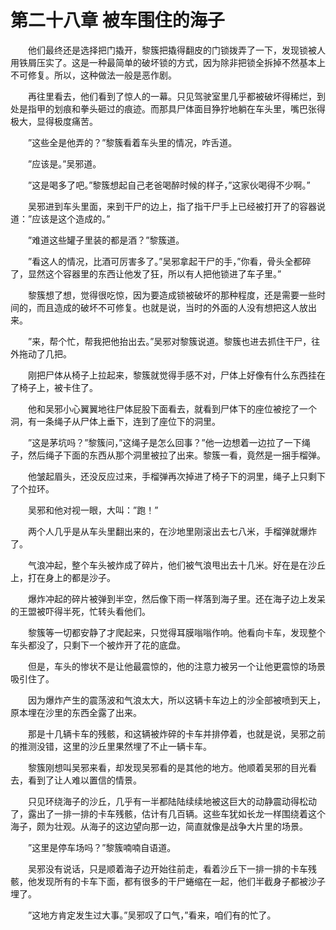 # 第二十八章 被车围住的海子


　　他们最终还是选择把门撬开，黎簇把撬得翻皮的门锁拨弄了一下，发现锁被人用铁屑压实了。这是一种最简单的破坏锁的方式，因为除非把锁全拆掉不然基本上不可修复。所以，这种做法一般是恶作剧。

　　再往里看去，他们看到了惊人的一幕。只见驾驶室里几乎都被破坏得稀烂，到处是指甲的划痕和拳头砸过的痕迹。而那具尸体面目狰狞地躺在车头里，嘴巴张得极大，显得极度痛苦。

　　”这些全是他弄的？”黎簇看着车头里的情况，咋舌道。

　　”应该是。”吴邪道。

　　”这是喝多了吧。”黎簇想起自己老爸喝醉时候的样子，”这家伙喝得不少啊。”

　　吴邪进到车头里面，来到干尸的边上，指了指干尸手上已经被打开了的容器说道：”应该是这个造成的。”

　　”难道这些罐子里装的都是酒？”黎簇道。

　　”看这人的情况，比酒可厉害多了。”吴邪拿起干尸的手，”你看，骨头全都碎了，显然这个容器里的东西让他发了狂，所以有人把他锁进了车子里。”

　　黎簇想了想，觉得很吃惊，因为要造成锁被破坏的那种程度，还是需要一些时间的，而且造成的破坏不可修复。也就是说，当时的外面的人没有想把这人放出来。

　　”来，帮个忙，帮我把他抬出去。”吴邪对黎簇说道。黎簇也进去抓住干尸，往外拖动了几把。

　　刚把尸体从椅子上拉起来，黎簇就觉得手感不对，尸体上好像有什么东西挂在了椅子上，被卡住了。

　　他和吴邪小心翼翼地往尸体屁股下面看去，就看到尸体下的座位被挖了一个洞，有一条绳子从尸体上垂下，连到了座位下的洞里。

　　”这是茅坑吗？”黎簇问，”这绳子是怎么回事？”他一边想着一边拉了一下绳子，然后绳子下面的东西从那个洞里被拉了出来。黎簇一看，竟然是一捆手榴弹。

　　他皱起眉头，还没反应过来，手榴弹再次掉进了椅子下的洞里，绳子上只剩下了个拉环。

　　吴邪和他对视一眼，大叫：”跑！”

　　两个人几乎是从车头里翻出来的，在沙地里刚滚出去七八米，手榴弹就爆炸了。

　　气浪冲起，整个车头被炸成了碎片，他们被气浪甩出去十几米。好在是在沙丘上，打在身上的都是沙子。

　　爆炸冲起的碎片被弹到半空，然后像下雨一样落到海子里。还在海子边上发呆的王盟被吓得半死，忙转头看他们。

　　黎簇等一切都安静了才爬起来，只觉得耳膜嗡嗡作响。他看向卡车，发现整个车头都没了，只剩下一个被炸开了花的底盘。

　　但是，车头的惨状不是让他最震惊的，他的注意力被另一个让他更震惊的场景吸引住了。

　　因为爆炸产生的震荡波和气浪太大，所以这辆卡车边上的沙全部被喷到天上，原本埋在沙里的东西全露了出来。

　　那是十几辆卡车的残骸，和这辆被炸碎的卡车并排停着，也就是说，吴邪之前的推测没错，这里的沙丘里果然埋了不止一辆卡车。

　　黎簇刚想叫吴邪来看，却发现吴邪看的是其他的地方。他顺着吴邪的目光看去，看到了让人难以置信的情景。

　　只见环绕海子的沙丘，几乎有一半都陆陆续续地被这巨大的动静震动得松动了，露出了一排一排的卡车残骸，估计有几百辆。这些车犹如长龙一样围绕着这个海子，颇为壮观。从海子的这边望向那一边，简直就像是战争大片里的场景。

　　”这里是停车场吗？”黎簇喃喃自语道。

　　吴邪没有说话，只是顺着海子边开始往前走，看着沙丘下一排一排的卡车残骸，他发现所有的卡车下面，都有很多的干尸蜷缩在一起，他们半截身子都被沙子埋了。

　　”这地方肯定发生过大事。”吴邪叹了口气，”看来，咱们有的忙了。

